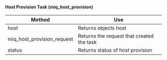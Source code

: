 #### Host Provision Task (miq\_host\_provision)

| Method                        | Use                                       |
| ----------------------------- | ----------------------------------------- |
| host                          | Returns objects host                      |
| miq\_host\_provision\_request | Returns the request that created the task |
| status                        | Returns status of host provision          |
